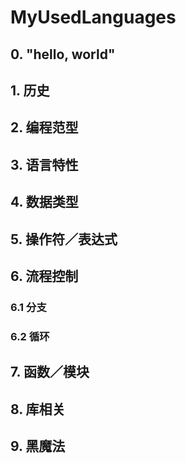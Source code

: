 # MyUsedLanguages

## 0. "hello, world"

## 1. 历史

## 2. 编程范型

## 3. 语言特性

## 4. 数据类型

## 5. 操作符／表达式

## 6. 流程控制

### 6.1 分支

### 6.2 循环

## 7. 函数／模块

## 8. 库相关

## 9. 黑魔法

